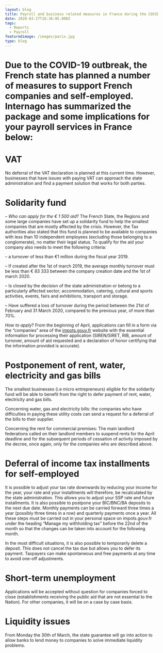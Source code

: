 ```yaml
---
layout: blog
title: Payroll and business related measures in France during the COVID-19 crisis
date: 2020-03-27T16:36:05.090Z
tags:
  - Reports
  - Payroll
featuredimage: /images/paris.jpg
type: blog
---
```

# Due to the COVID-19 outbreak, the French state has planned a number of measures to support French companies and self-employed. Internago has summarized the package and some implications for your payroll services in France below:

# VAT

No deferral of the VAT declaration is planned at this current time. However, businesses that have issues with paying VAT can approach the state administration and find a payment solution that works for both parties.

# Solidarity fund

– *Who can apply for the € 1 500 aid*? The French State, the Regions and some large companies have set up a solidarity fund to help the smallest companies that are mostly affected by the crisis. However, the Tax authorities also stated that this fund is planned to be available to companies with less than 10 independent employees (excluding those belonging to a conglomerate), no matter their legal status. To qualify for the aid your company also needs to meet the following criteria: 

– a turnover of less than €1 million during the fiscal year 2019. 

– If created after the 1st of march 2019, the average monthly turnover must be less than € 83 333 between the company creation date and the 1st of march 2020. 

– Is closed by the decision of the state administration or belong to a particularly affected sector; accommodation, catering, cultural and sports activities, events, fairs and exhibitions, transport and storage. 

– Have suffered a loss of turnover during the period between the 21st of February and 31 March 2020, compared to the previous year, of more than 70%. 

*How to apply*? From the beginning of April, applications can fill in a form via the “companies” area of the [impots.gouv.fr](impots.gouv.fr) website with the essential information for processing their application (SIREN/SIRET, RIB, amount of turnover, amount of aid requested and a declaration of honor certifying that the information provided is accurate). 

# Postponement of rent, water, electricity and gas bills

The smallest businesses (i.e micro entrepreneurs) eligible for the solidarity fund will be able to benefit from the right to defer payment of rent, water, electricity and gas bills.  

Concerning water, gas and electricity bills: the companies who have difficulties in paying these utility costs can send a request for a deferral of the bills to their supplier. 

Concerning the rent for commercial premises: The main landlord federations called on their landlord members to suspend rents for the April deadline and for the subsequent periods of cessation of activity imposed by the decree, once again, only for the companies who are described above.   

# Deferral of income tax installments for self-employed

It is possible to adjust your tax rate downwards by reducing your income for the year, your rate and your installments will therefore, be recalculated by the state administration. This allows you to adjust your SSP rate and future installments. It is also possible to postpone your BIC/BNC/BA deposits to the next due date. Monthly payments can be carried forward three times a year (possibly three times in a row) and quarterly payments once a year. All these steps must be carried out in your personal space on impots.gouv.fr under the heading “Manage my withholding tax” before the 22nd of the month so that the changes can be taken into account for the following month.

In the most difficult situations, it is also possible to temporarily delete a deposit. This does not cancel the tax due but allows you to defer its payment. Taxpayers can make spontaneous and free payments at any time to avoid one-off adjustments.   

# Short-term unemployment

Applications will be accepted without question for companies forced to close (establishments receiving the public aid that are not essential to the Nation). For other companies, it will be on a case by case basis. 

# Liquidity issues

From Monday the 30th of March, the state guarantee will go into action to allow banks to lend money to companies to solve immediate liquidity problems.